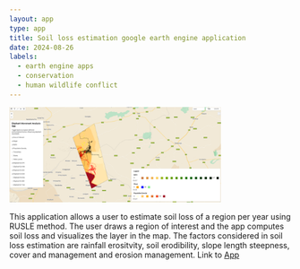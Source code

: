 ```yaml
---
layout: app
type: app
title: Soil loss estimation google earth engine application
date: 2024-08-26
labels:
  - earth engine apps
  - conservation
  - human wildlife conflict
---
```


<img class='medium sized image' src="../apps/elephant-movement-app.PNG" width='75%' height='75%'>

This application allows a user to estimate soil loss of a region per year using RUSLE method. The user draws a region of interest and the app computes soil loss and visualizes the layer in the map. The factors considered in soil loss estimation are rainfall erositvity, soil erodibility, slope length steepness, cover and management and erosion management.
Link to [App](https://kimeu.users.earthengine.app/view/elephant-movement)
